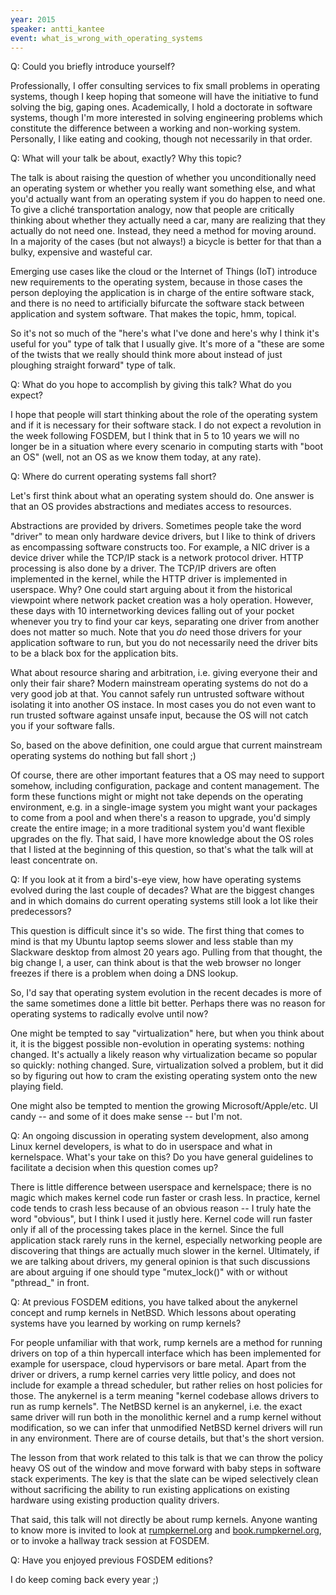 ```yaml
---
year: 2015
speaker: antti_kantee 
event: what_is_wrong_with_operating_systems 
---
```


Q: Could you briefly introduce yourself? 

Professionally, I offer consulting services to fix small problems in operating systems, though I keep hoping that someone will have the initiative to fund solving the big, gaping ones.  Academically, I hold a doctorate in software systems, though I'm more interested in solving engineering problems which constitute the difference between a working and non-working system.  Personally, I like eating and cooking, though not necessarily in that order.

Q: What will your talk be about, exactly? Why this topic?

The talk is about raising the question of whether you unconditionally need an operating system or whether you really want something else, and what you'd actually want from an operating system if you do happen to need one.  To give a cliché transportation analogy, now that people are critically thinking about whether they actually need a car, many are realizing that they actually do not need one. Instead, they need a method for moving around. In a majority of the cases (but not always!) a bicycle is better for that than a bulky, expensive and wasteful car.

Emerging use cases like the cloud or the Internet of Things (IoT) introduce new requirements to the operating system, because in those cases the person deploying the application is in charge of the entire software stack, and there is no need to artificially bifurcate the software stack between application and system software. That makes the topic, hmm, topical.

So it's not so much of the "here's what I've done and here's why I think it's useful for you" type of talk that I usually give.  It's more of a "these are some of the twists that we really should think more about instead of just ploughing straight forward" type of talk.

Q: What do you hope to accomplish by giving this talk? What do you expect?

I hope that people will start thinking about the role of the operating system and if it is necessary for their software stack.  I do not expect a revolution in the week following FOSDEM, but I think that in 5 to 10 years we will no longer be in a situation where every scenario in computing starts with "boot an OS" (well, not an OS as we know them today, at any rate).

Q: Where do current operating systems fall short?

Let's first think about what an operating system should do.  One answer is that an OS provides abstractions and mediates access to resources.

Abstractions are provided by drivers.  Sometimes people take the word "driver" to mean only hardware device drivers, but I like to think of drivers as encompassing software constructs too.  For example, a NIC driver is a device driver while the TCP/IP stack is a network protocol driver.  HTTP processing is also done by a driver.  The TCP/IP drivers are often implemented in the kernel, while the HTTP driver is implemented in userspace.  Why?  One could start arguing about it from the historical viewpoint where network packet creation was a holy operation.  However, these days with 10 internetworking devices falling out of your pocket whenever you try to find your car keys, separating one driver from another does not matter so much.  Note that you _do_ need those drivers for your application software to run, but you do not necessarily need the driver bits to be a black box for the application bits.

What about resource sharing and arbitration, i.e. giving everyone their and only their fair share?  Modern mainstream operating systems do not do a very good job at that.  You cannot safely run untrusted software without isolating it into another OS instace.  In most cases you do not even want to run trusted software against unsafe input, because the OS will not catch you if your software falls.

So, based on the above definition, one could argue that current mainstream operating systems do nothing but fall short ;)

Of course, there are other important features that a OS may need to support somehow, including configuration, package and content management.  The form these functions might or might not take depends on the operating environment, e.g. in a single-image system you might want your packages to come from a pool and when there's a reason to upgrade, you'd simply create the entire image; in a more traditional system you'd want flexible upgrades on the fly.  That said, I have more knowledge about the OS roles that I listed at the beginning of this question, so that's what the talk will at least concentrate on.

Q: If you look at it from a bird's-eye view, how have operating systems evolved during the last couple of decades? What are the biggest changes and in which domains do current operating systems still look a lot like their predecessors?

This question is difficult since it's so wide.  The first thing that comes to mind is that my Ubuntu laptop seems slower and less stable than my Slackware desktop from almost 20 years ago.  Pulling from that thought, the big change I, a user, can think about is that the web browser no longer freezes if there is a problem when doing a DNS lookup.

So, I'd say that operating system evolution in the recent decades is more of the same sometimes done a little bit better.  Perhaps there was no reason for operating systems to radically evolve until now?

One might be tempted to say "virtualization" here, but when you think about it, it is the biggest possible non-evolution in operating systems: nothing changed.  It's actually a likely reason why virtualization became so popular so quickly: nothing changed.  Sure, virtualization solved a problem, but it did so by figuring out how to cram the existing operating system onto the new playing field.

One might also be tempted to mention the growing Microsoft/Apple/etc. UI candy -- and some of it does make sense -- but I'm not.

Q: An ongoing discussion in operating system development, also among Linux kernel developers, is what to do in userspace and what in kernelspace. What's your take on this? Do you have general guidelines to facilitate a decision when this question comes up?

There is little difference between userspace and kernelspace; there is no magic which makes kernel code run faster or crash less.  In practice, kernel code tends to crash less because of an obvious reason -- I truly hate the word "obvious", but I think I used it justly here.  Kernel code will run faster only if all of the processing takes place in the kernel.  Since the full application stack rarely runs in the kernel, especially networking people are discovering that things are actually much slower in the kernel.  Ultimately, if we are talking about drivers, my general opinion is that such discussions are about arguing if one should type "mutex\_lock()" with or without "pthread\_" in front.

Q: At previous FOSDEM editions, you have talked about the anykernel concept and rump kernels in NetBSD. Which lessons about operating systems have you learned by working on rump kernels?

For people unfamiliar with that work, rump kernels are a method for running drivers on top of a thin hypercall interface which has been implemented for example for userspace, cloud hypervisors or bare metal.  Apart from the driver or drivers, a rump kernel carries very little policy, and does not include for example a thread scheduler, but rather relies on host policies for those.  The anykernel is a term meaning "kernel codebase allows drivers to run as rump kernels".  The NetBSD kernel is an anykernel, i.e. the exact same driver will run both in the monolithic kernel and a rump kernel without modification, so we can infer that unmodified NetBSD kernel drivers will run in any environment.  There are of course details, but that's the short version.

The lesson from that work related to this talk is that we can throw the policy heavy OS out of the window and move forward with baby steps in software stack experiments.  The key is that the slate can be wiped selectively clean without sacrificing the ability to run existing applications on existing hardware using existing production quality drivers.

That said, this talk will not directly be about rump kernels.  Anyone wanting to know more is invited to look at [rumpkernel.org](http://rumpkernel.org/) and [book.rumpkernel.org](http://book.rumpkernel.org/), or to invoke a hallway track session at FOSDEM.

Q: Have you enjoyed previous FOSDEM editions?

I do keep coming back every year ;)
